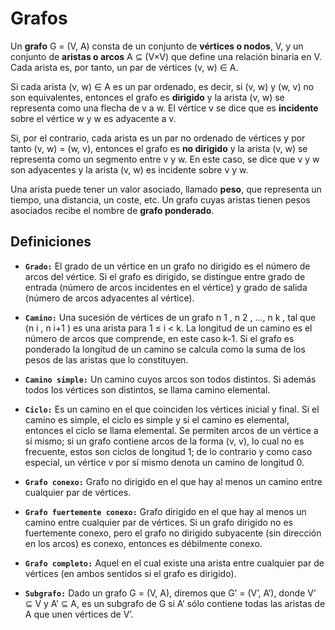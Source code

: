 # Grafos

Un **grafo** G = (V, A) consta de un conjunto de **vértices o nodos**, V, y un conjunto de **aristas o arcos** A ⊆ (V×V) que
define una relación binaria en V. Cada arista es, por tanto, un par de vértices (v, w) ∈ A.

Si cada arista (v, w) ∈ A es un par ordenado, es decir, si (v, w) y (w, v) no son equivalentes, entonces el grafo 
es **dirigido** y la arista (v, w) se representa como una flecha de v a w. El vértice v se dice que es **incidente** sobre
el vértice w y w es adyacente a v.

Si, por el contrario, cada arista es un par no ordenado de vértices y por tanto (v, w) = (w, v), entonces el 
grafo es **no dirigido** y la arista (v, w) se representa como un segmento entre v y w. En este caso,
se dice que v y w son adyacentes y la arista (v, w) es incidente sobre v y w.

Una arista puede tener un valor asociado, llamado **peso**, que representa un tiempo,
una distancia, un coste, etc. Un grafo cuyas aristas tienen pesos asociados recibe el
nombre de **grafo ponderado**.


## Definiciones

- **`Grado:`** El grado de un vértice en un grafo no dirigido es el número de arcos del vértice. Si
el grafo es dirigido, se distingue entre grado de entrada (número de arcos incidentes
en el vértice) y grado de salida (número de arcos adyacentes al vértice).  

- **`Camino:`** Una sucesión de vértices de un grafo n 1 , n 2 , ..., n k , tal que (n i , n i+1 ) es una arista
para 1 ≤ i < k. La longitud de un camino es el número de arcos que comprende, en
este caso k-1. Si el grafo es ponderado la longitud de un camino se calcula como la
suma de los pesos de las aristas que lo constituyen.
- **`Camino simple:`** Un camino cuyos arcos son todos distintos. Si además todos los vértices
son distintos, se llama camino elemental.
- **`Ciclo:`** Es un camino en el que coinciden los vértices inicial y final. Si el camino es simple, el
ciclo es simple y si el camino es elemental, entonces el ciclo se llama elemental. Se
permiten arcos de un vértice a sí mismo; si un grafo contiene arcos de la forma (v, v),
lo cual no es frecuente, estos son ciclos de longitud 1; de lo contrario y como caso
especial, un vértice v por sí mismo denota un camino de longitud 0.
- **`Grafo conexo:`** Grafo no dirigido en el que hay al menos un camino entre cualquier par de
vértices.
- **`Grafo fuertemente conexo:`** Grafo dirigido en el que hay al menos un camino entre
cualquier par de vértices. Si un grafo dirigido no es fuertemente conexo, pero el grafo
no dirigido subyacente (sin dirección en los arcos) es conexo, entonces es débilmente
conexo.
- **`Grafo completo:`** Aquel en el cual existe una arista entre cualquier par de vértices (en
ambos sentidos si el grafo es dirigido).
- **`Subgrafo:`** Dado un grafo G = (V, A), diremos que G’ = (V’, A’), donde V’ ⊆ V y A’ ⊆ A, es un
subgrafo de G si A’ sólo contiene todas las aristas de A que unen vértices de V’.
